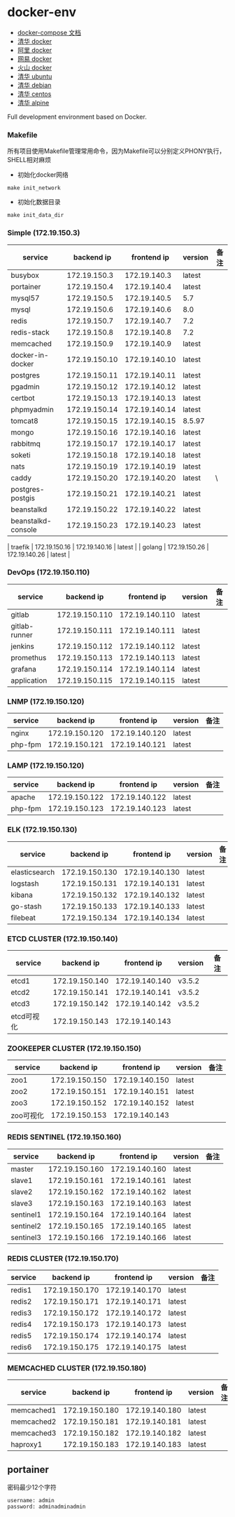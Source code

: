 # docker-env
- [docker-compose 文档](https://docs.docker.com/compose/compose-file/)
- [清华 docker](https://mirrors.tuna.tsinghua.edu.cn/help/docker-ce/)
- [阿里 docker](https://developer.aliyun.com/mirror/docker-ce?spm=a2c6h.13651102.0.0.57e31b11IGkBRU)
- [网易 docker](https://mirrors.163.com/docker-ce)
- [火山 docker](https://developer.volcengine.com/articles/7119384305456906277)
- [清华 ubuntu](https://mirrors.tuna.tsinghua.edu.cn/help/ubuntu/)
- [清华 debian](https://mirrors.tuna.tsinghua.edu.cn/help/debian/)
- [清华 centos](https://mirrors.tuna.tsinghua.edu.cn/help/centos/)
- [清华 alpine](https://mirrors.tuna.tsinghua.edu.cn/help/alpine/)

Full development environment based on Docker.

### Makefile
所有项目使用Makefile管理常用命令，因为Makefile可以分别定义PHONY执行，SHELL相对麻烦

- 初始化docker网络
```shell
make init_network
```

- 初始化数据目录
```shell
make init_data_dir
```

### Simple (172.19.150.3)
| service | backend ip | frontend ip | version | 备注 |
|---|---|---|---|---|
| busybox | 172.19.150.3 | 172.19.140.3 | latest | |
| portainer | 172.19.150.4 | 172.19.140.4 | latest | |
| mysql57 | 172.19.150.5 | 172.19.140.5 | 5.7 | |
| mysql | 172.19.150.6 | 172.19.140.6 | 8.0 | |
| redis | 172.19.150.7 | 172.19.140.7 | 7.2 | |
| redis-stack | 172.19.150.8 | 172.19.140.8 | 7.2 | |
| memcached | 172.19.150.9 | 172.19.140.9 | latest | |
| docker-in-docker | 172.19.150.10 | 172.19.140.10 | latest |
| postgres | 172.19.150.11 | 172.19.140.11 | latest |
| pgadmin | 172.19.150.12 | 172.19.140.12 | latest |
| certbot | 172.19.150.13 | 172.19.140.13 | latest |
| phpmyadmin | 172.19.150.14 | 172.19.140.14 | latest |
| tomcat8 | 172.19.150.15 | 172.19.140.15 | 8.5.97 |
| mongo | 172.19.150.16 | 172.19.140.16 | latest |
| rabbitmq | 172.19.150.17 | 172.19.140.17 | latest |
| soketi | 172.19.150.18 | 172.19.140.18 | latest |
| nats | 172.19.150.19 | 172.19.140.19 | latest |
| caddy | 172.19.150.20 | 172.19.140.20 | latest |\
| postgres-postgis | 172.19.150.21 | 172.19.140.21 | latest |
| beanstalkd | 172.19.150.22 | 172.19.140.22 | latest |
| beanstalkd-console | 172.19.150.23 | 172.19.140.23 | latest |



| traefik | 172.19.150.16 | 172.19.140.16 | latest |
| golang | 172.19.150.26 | 172.19.140.26 | latest |

### DevOps (172.19.150.110)
| service | backend ip | frontend ip | version | 备注 |
|---|---|---|---|---|
| gitlab | 172.19.150.110 | 172.19.140.110 | latest | |
| gitlab-runner | 172.19.150.111 | 172.19.140.111 | latest | |
| jenkins | 172.19.150.112 | 172.19.140.112 | latest | |
| promethus | 172.19.150.113 | 172.19.140.113 | latest | |
| grafana | 172.19.150.114 | 172.19.140.114 | latest | |
| application | 172.19.150.115 | 172.19.140.115 | latest | |

### LNMP (172.19.150.120)
| service | backend ip | frontend ip | version | 备注 |
|---|---|---|---|---|
| nginx | 172.19.150.120 | 172.19.140.120 | latest |
| php-fpm | 172.19.150.121 | 172.19.140.121 | latest |

### LAMP (172.19.150.120)
| service | backend ip | frontend ip | version | 备注 |
|---|---|---|---|---|
| apache | 172.19.150.122 | 172.19.140.122 | latest |
| php-fpm | 172.19.150.123 | 172.19.140.123 | latest |

### ELK (172.19.150.130)
| service | backend ip | frontend ip | version | 备注 |
|---|---|---|---|---|
| elasticsearch | 172.19.150.130 | 172.19.140.130 | latest |
| logstash | 172.19.150.131 | 172.19.140.131 | latest |
| kibana | 172.19.150.132 | 172.19.140.132 | latest |
| go-stash | 172.19.150.133 | 172.19.140.133 | latest |
| filebeat | 172.19.150.134 | 172.19.140.134 | latest |

### ETCD CLUSTER (172.19.150.140)
| service | backend ip | frontend ip | version | 备注 |
|---|---|---|---|---|
| etcd1 | 172.19.150.140 | 172.19.140.140 | v3.5.2 | |
| etcd2 | 172.19.150.141 | 172.19.140.141 | v3.5.2 | |
| etcd3 | 172.19.150.142 | 172.19.140.142 | v3.5.2 | |
| etcd可视化 | 172.19.150.143 | 172.19.140.143 | | |

### ZOOKEEPER CLUSTER (172.19.150.150)
| service | backend ip | frontend ip | version | 备注 |
|---|---|---|---|---|
| zoo1 | 172.19.150.150 | 172.19.140.150 | latest | |
| zoo2 | 172.19.150.151 | 172.19.140.151 | latest | |
| zoo3 | 172.19.150.152 | 172.19.140.152 | latest | |
| zoo可视化 | 172.19.150.153 | 172.19.140.143 | | |

### REDIS SENTINEL (172.19.150.160)
| service | backend ip | frontend ip | version | 备注 |
|---|---|---|---|---|
| master | 172.19.150.160 | 172.19.140.160 | latest | |
| slave1 | 172.19.150.161 | 172.19.140.161 | latest | |
| slave2 | 172.19.150.162 | 172.19.140.162 | latest | |
| slave3 | 172.19.150.163 | 172.19.140.163 | latest | |
| sentinel1 | 172.19.150.164 | 172.19.140.164 | latest | |
| sentinel2 | 172.19.150.165 | 172.19.140.165 | latest | |
| sentinel3 | 172.19.150.166 | 172.19.140.166 | latest | |

### REDIS CLUSTER (172.19.150.170)
| service | backend ip | frontend ip | version | 备注 |
|---|---|---|---|---|
| redis1 | 172.19.150.170 | 172.19.140.170 | latest | |
| redis2 | 172.19.150.171 | 172.19.140.171 | latest | |
| redis3 | 172.19.150.172 | 172.19.140.172 | latest | |
| redis4 | 172.19.150.173 | 172.19.140.173 | latest | |
| redis5 | 172.19.150.174 | 172.19.140.174 | latest | |
| redis6 | 172.19.150.175 | 172.19.140.175 | latest | |

### MEMCACHED CLUSTER (172.19.150.180)
| service | backend ip | frontend ip | version | 备注 |
|---|---|---|---|---|
| memcached1 | 172.19.150.180 | 172.19.140.180 | latest | |
| memcached2 | 172.19.150.181 | 172.19.140.181 | latest | |
| memcached3 | 172.19.150.182 | 172.19.140.182 | latest | |
| haproxy1 | 172.19.150.183 | 172.19.140.183 | latest | |


## portainer
密码最少12个字符
```text
username: admin
password: adminadminadmin
```